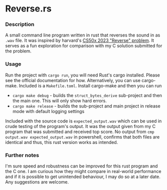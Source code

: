 # Reverse.rs
### Description
A small command line program written in rust that reverses the sound in as `.wav` file. It was
inspired by harvard's [CS50x 2023 "Reverse" problem](https://cs50.harvard.edu/x/2023/psets/4/reverse/). 
It serves as a fun exploration for comparison with my C solution submitted for the problem. 

### Usage
Run the project with `cargo run`, you will need Rust's cargo installed. Please see the official documentation for how.
Alternatively, you can use cargo-make. Included is a `Makefile.toml`. Install cargo-make and then you can run 
- `cargo make debug` - builds the `struct_bytes_derive` sub-project and then the main one. This will only show hard errors.  
- `cargo make release` - builds the sub-project and main project in release mode with default logging settings

Included with the source code is `expected_output.wav` which can be used in crude testing of the program's output. 
It was the output given from my C program that was submitted and received top score. No output from `cmp output.wav expected_output.wav` in powershell, confirms that both files are identical and thus, this rust version works as intended.

### Further notes
I'm sure speed and robustness can be improved for this rust program and the C one. I am curious how they might compare in real-world performance and if it is possible to get unintended behaviour, I may do so at a later date. Any suggestions are welcome.
